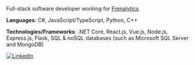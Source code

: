 Full-stack software developer working for [Frenalytics](https://www.frenalytics.com/)

**Languages**: C#, JavaScript/TypeScript, Python, C++

**Technologies/Frameworks**: .NET Core, React.js, Vue.js, Node.js, Express.js, Flask, SQL & noSQL databases (such as Microsoft SQL Server and MongoDB)

[![LinkedIn](https://img.shields.io/badge/LinkedIn-0077B5?style=for-the-badge&logo=linkedin&logoColor=white)](https://www.linkedin.com/in/robert-hull-0466b288/)
